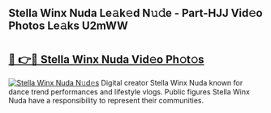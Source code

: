 ## Stella Winx Nuda Le𝚊k𝚎d N𝚞𝚍e - Part-HJJ Vid𝚎o Photos Le𝚊ks U2mWW

# <h2><a href="http://fbdw49.evod.top/?m=Stella+Winx+Nuda">🔗 👉🔴 Stella Winx Nuda Vid𝚎o Ph𝚘t𝚘s</a></h2>

[![Stella Winx Nuda N𝚞d𝚎s](https://i.imgur.com/8V9OHl7.gif)](http://fbdw49.evod.top/?m=Stella+Winx+Nuda)
Digital creator Stella Winx Nuda known for dance trend performances and lifestyle vlogs. Public figures Stella Winx Nuda have a responsibility to represent their communities. 
